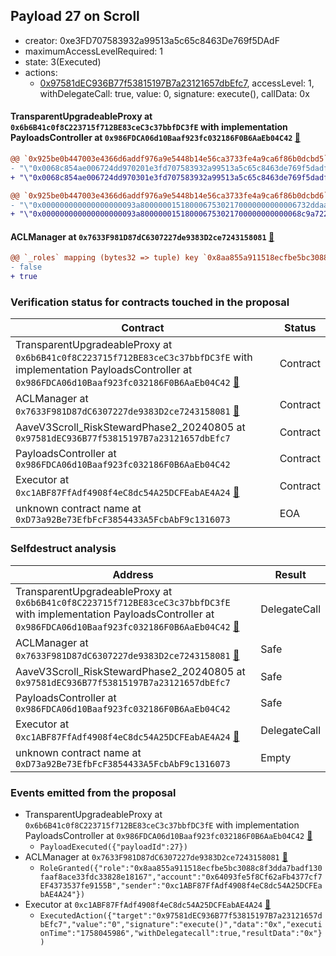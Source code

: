 ## Payload 27 on Scroll

- creator: 0xe3FD707583932a99513a5c65c8463De769f5DAdF
- maximumAccessLevelRequired: 1
- state: 3(Executed)
- actions:
  - [0x97581dEC936B77f53815197B7a23121657dbEfc7](https://scrollscan.com/tx/0x97581dEC936B77f53815197B7a23121657dbEfc7), accessLevel: 1, withDelegateCall: true, value: 0, signature: execute(), callData: 0x

#### TransparentUpgradeableProxy at `0x6b6B41c0f8C223715f712BE83ceC3c37bbfDC3fE` with implementation PayloadsController at `0x986FDCA06d10Baaf923fc032186F0B6AaEb04C42` [:ghost:](https://github.com/bgd-labs/aave-address-book  "GovernanceV3Scroll.PAYLOADS_CONTROLLER")

```diff
@@ `0x925be0b447003e4366d6addf976a9e5448b14e56ca3733fe4a9ca6f86b0dcbd5` raw  @@
- "\"0x0068c854ae006724dd970201e3fd707583932a99513a5c65c8463de769f5dadf\""
+ "\"0x0068c854ae006724dd970301e3fd707583932a99513a5c65c8463de769f5dadf\""

@@ `0x925be0b447003e4366d6addf976a9e5448b14e56ca3733fe4a9ca6f86b0dcbd6` raw  @@
- "\"0x000000000000000000093a80000001518000675302170000000000006732ddaa\""
+ "\"0x000000000000000000093a800000015180006753021700000000000068c9a722\""

```
#### ACLManager at `0x7633F981D87dC6307227de9383D2ce7243158081` [:ghost:](https://github.com/bgd-labs/aave-address-book  "AaveV3Scroll.ACL_MANAGER")

```diff
@@ `_roles` mapping (bytes32 => tuple) key `0x8aa855a911518ecfbe5bc3088c8f3dda7badf130faaf8ace33fdc33828e18167`.members.0x64093fe5f8cf62afb4377cf7ef4373537fe9155b @@
- false
+ true

```
### Verification status for contracts touched in the proposal

| Contract | Status |
|---------|------------|
| TransparentUpgradeableProxy at `0x6b6B41c0f8C223715f712BE83ceC3c37bbfDC3fE` with implementation PayloadsController at `0x986FDCA06d10Baaf923fc032186F0B6AaEb04C42` [:ghost:](https://github.com/bgd-labs/aave-address-book  "GovernanceV3Scroll.PAYLOADS_CONTROLLER") | Contract |
| ACLManager at `0x7633F981D87dC6307227de9383D2ce7243158081` [:ghost:](https://github.com/bgd-labs/aave-address-book  "AaveV3Scroll.ACL_MANAGER") | Contract |
| AaveV3Scroll_RiskStewardPhase2_20240805 at `0x97581dEC936B77f53815197B7a23121657dbEfc7` | Contract |
| PayloadsController at `0x986FDCA06d10Baaf923fc032186F0B6AaEb04C42` | Contract |
| Executor at `0xc1ABF87FfAdf4908f4eC8dc54A25DCFEabAE4A24` [:ghost:](https://github.com/bgd-labs/aave-address-book  "AaveV3Scroll.ACL_ADMIN") | Contract |
| unknown contract name at `0xD73a92Be73EfbFcF3854433A5FcbAbF9c1316073` | EOA |

### Selfdestruct analysis

| Address | Result |
|---------|------------|
| TransparentUpgradeableProxy at `0x6b6B41c0f8C223715f712BE83ceC3c37bbfDC3fE` with implementation PayloadsController at `0x986FDCA06d10Baaf923fc032186F0B6AaEb04C42` [:ghost:](https://github.com/bgd-labs/aave-address-book  "GovernanceV3Scroll.PAYLOADS_CONTROLLER") | DelegateCall |
| ACLManager at `0x7633F981D87dC6307227de9383D2ce7243158081` [:ghost:](https://github.com/bgd-labs/aave-address-book  "AaveV3Scroll.ACL_MANAGER") | Safe |
| AaveV3Scroll_RiskStewardPhase2_20240805 at `0x97581dEC936B77f53815197B7a23121657dbEfc7` | Safe |
| PayloadsController at `0x986FDCA06d10Baaf923fc032186F0B6AaEb04C42` | Safe |
| Executor at `0xc1ABF87FfAdf4908f4eC8dc54A25DCFEabAE4A24` [:ghost:](https://github.com/bgd-labs/aave-address-book  "AaveV3Scroll.ACL_ADMIN") | DelegateCall |
| unknown contract name at `0xD73a92Be73EfbFcF3854433A5FcbAbF9c1316073` | Empty |

### Events emitted from the proposal

- TransparentUpgradeableProxy at `0x6b6B41c0f8C223715f712BE83ceC3c37bbfDC3fE` with implementation PayloadsController at `0x986FDCA06d10Baaf923fc032186F0B6AaEb04C42` [:ghost:](https://github.com/bgd-labs/aave-address-book  "GovernanceV3Scroll.PAYLOADS_CONTROLLER")
  - `PayloadExecuted({"payloadId":27})`
- ACLManager at `0x7633F981D87dC6307227de9383D2ce7243158081` [:ghost:](https://github.com/bgd-labs/aave-address-book  "AaveV3Scroll.ACL_MANAGER")
  - `RoleGranted({"role":"0x8aa855a911518ecfbe5bc3088c8f3dda7badf130faaf8ace33fdc33828e18167","account":"0x64093fe5f8Cf62aFb4377cf7EF4373537fe9155B","sender":"0xc1ABF87FfAdf4908f4eC8dc54A25DCFEabAE4A24"})`
- Executor at `0xc1ABF87FfAdf4908f4eC8dc54A25DCFEabAE4A24` [:ghost:](https://github.com/bgd-labs/aave-address-book  "AaveV3Scroll.ACL_ADMIN")
  - `ExecutedAction({"target":"0x97581dEC936B77f53815197B7a23121657dbEfc7","value":"0","signature":"execute()","data":"0x","executionTime":"1758045986","withDelegatecall":true,"resultData":"0x"})`
